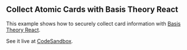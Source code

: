 ## Collect Atomic Cards with Basis Theory React


This example shows how to securely collect card information with [Basis Theory React](https://github.com/Basis-Theory/basis-theory-react).

See it live at [CodeSandbox](https://codesandbox.io/embed/github/Basis-Theory/basis-theory-js-examples/tree/master/collect-atomic-cards-with-elements-react?module=/src/App.tsx,/src/CheckoutForm.tsx).
